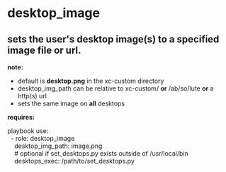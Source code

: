 desktop\_image
==========

sets the user's desktop image(s) to a specified image file or url.
----------

**note:**<br />
- default is **desktop.png** in the xc-custom directory<br />
- desktop\_img\_path can be relative to xc-custom/ **or** /ab/so/lute **or** a http(s) url<br />
- sets the same image on **all** desktops<br />

**requires:**<br />

playbook use:<br />
&nbsp;&nbsp;\- role: desktop\_image<br />
&nbsp;&nbsp;&nbsp;&nbsp;desktop\_img\_path: image.png<br />
&nbsp;&nbsp;&nbsp;&nbsp;# optional if set\_desktops.py exists outside of /usr/local/bin<br />
&nbsp;&nbsp;&nbsp;&nbsp;desktops\_exec: /path/to/set_desktops.py<br />
